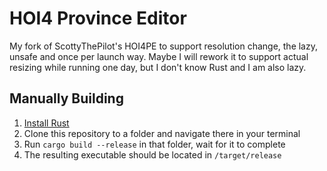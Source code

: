 # HOI4 Province Editor
My fork of ScottyThePilot's HOI4PE to support resolution change, the lazy, unsafe and once per launch way.
Maybe I will rework it to support actual resizing while running one day, but I don't know Rust and I am also lazy.

## Manually Building
1. [Install Rust](https://www.rust-lang.org/tools/install)
2. Clone this repository to a folder and navigate there in your terminal
3. Run `cargo build --release` in that folder, wait for it to complete
4. The resulting executable should be located in `/target/release`
